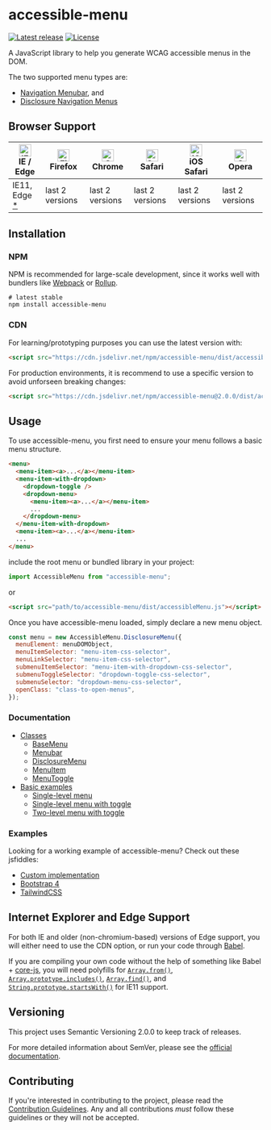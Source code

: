 # accessible-menu

[![Latest release](https://img.shields.io/npm/v/accessible-menu?label=RELEASE&style=for-the-badge)](https://www.npmjs.com/package/accessible-menu)
[![License](https://img.shields.io/github/license/NickDJM/accessible-menu?style=for-the-badge)](/LICENSE)

A JavaScript library to help you generate WCAG accessible menus in the DOM.

The two supported menu types are:

- [Navigation Menubar](https://www.w3.org/TR/wai-aria-practices-1.2/examples/menubar/menubar-1/menubar-1.html), and
- [Disclosure Navigation Menus](https://www.w3.org/TR/wai-aria-practices-1.2/examples/disclosure/disclosure-navigation.html)

## Browser Support

| [<img src="https://raw.githubusercontent.com/alrra/browser-logos/master/src/edge/edge_48x48.png" alt="IE / Edge" width="24px" height="24px" />](http://godban.github.io/browsers-support-badges/)<br>IE / Edge | [<img src="https://raw.githubusercontent.com/alrra/browser-logos/master/src/firefox/firefox_48x48.png" alt="Firefox" width="24px" height="24px" />](http://godban.github.io/browsers-support-badges/)<br>Firefox | [<img src="https://raw.githubusercontent.com/alrra/browser-logos/master/src/chrome/chrome_48x48.png" alt="Chrome" width="24px" height="24px" />](http://godban.github.io/browsers-support-badges/)<br>Chrome | [<img src="https://raw.githubusercontent.com/alrra/browser-logos/master/src/safari/safari_48x48.png" alt="Safari" width="24px" height="24px" />](http://godban.github.io/browsers-support-badges/)<br>Safari | [<img src="https://raw.githubusercontent.com/alrra/browser-logos/master/src/safari-ios/safari-ios_48x48.png" alt="iOS Safari" width="24px" height="24px" />](http://godban.github.io/browsers-support-badges/)<br>iOS Safari | [<img src="https://raw.githubusercontent.com/alrra/browser-logos/master/src/opera/opera_48x48.png" alt="Opera" width="24px" height="24px" />](http://godban.github.io/browsers-support-badges/)<br>Opera |
| -------------------------------------------------------------------------------------------------------------------------------------------------------------------------------------------------------------- | ---------------------------------------------------------------------------------------------------------------------------------------------------------------------------------------------------------------- | ------------------------------------------------------------------------------------------------------------------------------------------------------------------------------------------------------------ | ------------------------------------------------------------------------------------------------------------------------------------------------------------------------------------------------------------ | ---------------------------------------------------------------------------------------------------------------------------------------------------------------------------------------------------------------------------- | -------------------------------------------------------------------------------------------------------------------------------------------------------------------------------------------------------- |
| IE11, Edge [\*](#internet-explorer-and-edge-support)                                                                                                                                                           | last 2 versions                                                                                                                                                                                                  | last 2 versions                                                                                                                                                                                              | last 2 versions                                                                                                                                                                                              | last 2 versions                                                                                                                                                                                                              | last 2 versions                                                                                                                                                                                          |

## Installation

### NPM

NPM is recommended for large-scale development, since it works well with bundlers like [Webpack](https://webpack.js.org/) or [Rollup](https://rollupjs.org/guide/en/).

```shell
# latest stable
npm install accessible-menu
```

### CDN

For learning/prototyping purposes you can use the latest version with:

```html
<script src="https://cdn.jsdelivr.net/npm/accessible-menu/dist/accessibleMenu.js"></script>
```

For production environments, it is recommend to use a specific version to avoid unforseen breaking changes:

```html
<script src="https://cdn.jsdelivr.net/npm/accessible-menu@2.0.0/dist/accessibleMenu.js"></script>
```

## Usage

To use accessible-menu, you first need to ensure your menu follows a basic menu structure.

```html
<menu>
  <menu-item><a>...</a></menu-item>
  <menu-item-with-dropdown>
    <dropdown-toggle />
    <dropdown-menu>
      <menu-item><a>...</a></menu-item>
      ...
    </dropdown-menu>
  </menu-item-with-dropdown>
  <menu-item><a>...</a></menu-item>
  ...
</menu>
```

include the root menu or bundled library in your project:

```jsx
import AccessibleMenu from "accessible-menu";
```

or

```html
<script src="path/to/accessible-menu/dist/accessibleMenu.js"></script>
```

Once you have accessible-menu loaded, simply declare a new menu object.

```jsx
const menu = new AccessibleMenu.DisclosureMenu({
  menuElement: menuDOMObject,
  menuItemSelector: "menu-item-css-selector",
  menuLinkSelector: "menu-item-css-selector",
  submenuItemSelector: "menu-item-with-dropdown-css-selector",
  submenuToggleSelector: "dropdown-toggle-css-selector",
  submenuSelector: "dropdown-menu-css-selector",
  openClass: "class-to-open-menus",
});
```

### Documentation

- [Classes](docs/classes/index.md)
  - [BaseMenu](docs/classes/baseMenu.md)
  - [Menubar](docs/classes/menubar.md)
  - [DisclosureMenu](docs/classes/disclosureMenu.md)
  - [MenuItem](docs/classes/menuItem.md)
  - [MenuToggle](docs/classes/menuToggle.md)
- [Basic examples](docs/basics/index.md)
  - [Single-level menu](docs/basics/single-level-menu.md)
  - [Single-level menu with toggle](docs/basics/single-level-menu-with-toggle.md)
  - [Two-level menu with toggle](docs/basics/two-level-menu-with-toggle.md)

### Examples

Looking for a working example of accessible-menu? Check out these jsfiddles:

- [Custom implementation](https://jsfiddle.net/NickDJM/yokxg0vr/)
- [Bootstrap 4](https://jsfiddle.net/NickDJM/ku28qd97/)
- [TailwindCSS](https://jsfiddle.net/NickDJM/4rfsqw5z/)

## Internet Explorer and Edge Support

For both IE and older (non-chromium-based) versions of Edge support, you will either need to use the CDN option, or run your code through [Babel](https://babeljs.io/).

If you are compiling your own code without the help of something like Babel + [core-js](https://www.npmjs.com/package/core-js), you will need polyfills for [`Array.from()`](https://developer.mozilla.org/en-US/docs/Web/JavaScript/Reference/Global_Objects/Array/from), [`Array.prototype.includes()`](https://developer.mozilla.org/en-US/docs/Web/JavaScript/Reference/Global_Objects/Array/includes), [`Array.find()`](https://developer.mozilla.org/en-US/docs/Web/JavaScript/Reference/Global_Objects/Array/find), and [`String.prototype.startsWith()`](https://developer.mozilla.org/en-US/docs/Web/JavaScript/Reference/Global_Objects/String/startsWith) for IE11 support.

## Versioning

This project uses Semantic Versioning 2.0.0 to keep track of releases.

For more detailed information about SemVer, please see the [official documentation](https://semver.org/).

## Contributing

If you're interested in contributing to the project, please read the [Contribution Guidelines](.github/CONTRIBUTING.md). Any and all contributions _must_ follow these guidelines or they will not be accepted.
